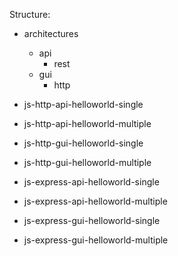 Structure:
* architectures
  * api
    * rest	  
  * gui
	* http
	

* js-http-api-helloworld-single
* js-http-api-helloworld-multiple
* js-http-gui-helloworld-single
* js-http-gui-helloworld-multiple

* js-express-api-helloworld-single
* js-express-api-helloworld-multiple
* js-express-gui-helloworld-single
* js-express-gui-helloworld-multiple
